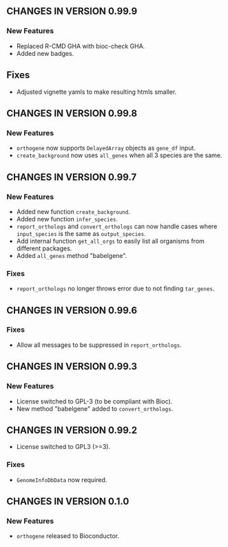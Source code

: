 ## CHANGES IN VERSION  0.99.9

### New Features

* Replaced R-CMD GHA with bioc-check GHA.
* Added new badges.

## Fixes

* Adjusted vignette yamls to make resulting htmls smaller.  


## CHANGES IN VERSION  0.99.8

### New Features

* `orthogene` now supports `DelayedArray` objects as `gene_df` input.  
* `create_background` now uses `all_genes` when all 3 species are the same.  

## CHANGES IN VERSION  0.99.7

### New Features

* Added new function `create_background`.  
* Added new function `infer_species`.  
* `report_orthologs` and `convert_orthologs` can now handle cases where
`input_species` is the same as `output_species`. 
* Add internal function `get_all_orgs` to easily list all organisms from 
different packages.  
* Added `all_genes` method "babelgene". 

### Fixes

* `report_orthologs` no longer throws error due to not finding `tar_genes`.


## CHANGES IN VERSION  0.99.6

### Fixes

* Allow all messages to be suppressed in `report_orthologs`.  


## CHANGES IN VERSION  0.99.3

### New Features

* License switched to GPL-3 (to be compliant with Bioc).  
* New method "babelgene" added to `convert_orthologs`.


## CHANGES IN VERSION  0.99.2

* License switched to GPL3 (>=3).

### Fixes

* `GenomeInfoDbData` now required.


## CHANGES IN VERSION  0.1.0

### New Features

* `orthogene` released to Bioconductor.

